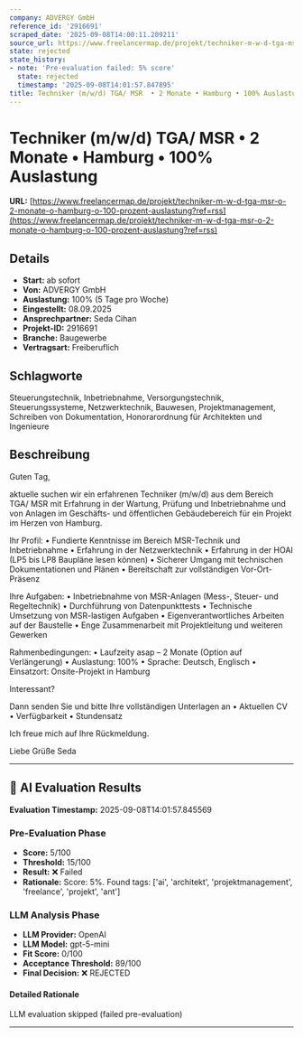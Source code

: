 ```yaml
---
company: ADVERGY GmbH
reference_id: '2916691'
scraped_date: '2025-09-08T14:00:11.209211'
source_url: https://www.freelancermap.de/projekt/techniker-m-w-d-tga-msr-o-2-monate-o-hamburg-o-100-prozent-auslastung?ref=rss
state: rejected
state_history:
- note: 'Pre-evaluation failed: 5% score'
  state: rejected
  timestamp: '2025-09-08T14:01:57.847895'
title: Techniker (m/w/d) TGA/ MSR  • 2 Monate • Hamburg • 100% Auslastung
---
```



# Techniker (m/w/d) TGA/ MSR  • 2 Monate • Hamburg • 100% Auslastung
**URL:** [https://www.freelancermap.de/projekt/techniker-m-w-d-tga-msr-o-2-monate-o-hamburg-o-100-prozent-auslastung?ref=rss](https://www.freelancermap.de/projekt/techniker-m-w-d-tga-msr-o-2-monate-o-hamburg-o-100-prozent-auslastung?ref=rss)
## Details
- **Start:** ab sofort
- **Von:** ADVERGY GmbH
- **Auslastung:** 100% (5 Tage pro Woche)
- **Eingestellt:** 08.09.2025
- **Ansprechpartner:** Seda Cihan
- **Projekt-ID:** 2916691
- **Branche:** Baugewerbe
- **Vertragsart:** Freiberuflich

## Schlagworte
Steuerungstechnik, Inbetriebnahme, Versorgungstechnik, Steuerungssysteme, Netzwerktechnik, Bauwesen, Projektmanagement, Schreiben von Dokumentation, Honorarordnung für Architekten und Ingenieure

## Beschreibung
Guten Tag,

aktuelle suchen wir ein erfahrenen Techniker (m/w/d) aus dem Bereich TGA/ MSR mit Erfahrung in der Wartung, Prüfung und Inbetriebnahme und von Anlagen im Geschäfts- und öffentlichen Gebäudebereich für ein Projekt im Herzen von Hamburg.

Ihr Profil:
• Fundierte Kenntnisse im Bereich MSR-Technik und Inbetriebnahme
• Erfahrung in der Netzwerktechnik
• Erfahrung in der HOAI (LP5 bis LP8 Baupläne lesen können)
• Sicherer Umgang mit technischen Dokumentationen und Plänen
• Bereitschaft zur vollständigen Vor-Ort-Präsenz

Ihre Aufgaben:
• Inbetriebnahme von MSR-Anlagen (Mess-, Steuer- und Regeltechnik)
• Durchführung von Datenpunkttests
• Technische Umsetzung von MSR-lastigen Aufgaben
• Eigenverantwortliches Arbeiten auf der Baustelle
• Enge Zusammenarbeit mit Projektleitung und weiteren Gewerken

Rahmenbedingungen:
• Laufzeity asap – 2 Monate (Option auf Verlängerung)
• Auslastung: 100%
• Sprache: Deutsch, Englisch
• Einsatzort: Onsite-Projekt in Hamburg

Interessant?

Dann senden Sie und bitte Ihre vollständigen Unterlagen an
• Aktuellen CV
• Verfügbarkeit
• Stundensatz

Ich freue mich auf Ihre Rückmeldung.

Liebe Grüße
Seda

---

## 🤖 AI Evaluation Results

**Evaluation Timestamp:** 2025-09-08T14:01:57.845569

### Pre-Evaluation Phase
- **Score:** 5/100
- **Threshold:** 15/100
- **Result:** ❌ Failed
- **Rationale:** Score: 5%. Found tags: ['ai', 'architekt', 'projektmanagement', 'freelance', 'projekt', 'ant']

### LLM Analysis Phase
- **LLM Provider:** OpenAI
- **LLM Model:** gpt-5-mini
- **Fit Score:** 0/100
- **Acceptance Threshold:** 89/100
- **Final Decision:** ❌ REJECTED

#### Detailed Rationale
LLM evaluation skipped (failed pre-evaluation)

---
